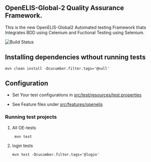 
## OpenELIS-Global-2 Quality Assurance Framework.
This is the new  OpenELIS-Global2 Automated testing Framework thats Integrates BDD using Celenium and Fuctional Testing using Selenium.

![Build Status](https://github.com/I-TECH-UW/openelis-qaframework/actions/workflows/qa.yml/badge.svg)
## Installing dependencies wthout running tests

    mvn clean install -Dcucumber.filter.tags='@null'

## Configuration
- Set Your test configurations in [src/test/resources/test.properties](./src/test/resources/test.properties)

- See Feature files under [src/features/openelis](./src/features/openelis)

### Running test projects

1. All OE-tests

        mvn test

2. login tests 

       mvn test -Dcucumber.filter.tags='@login'
